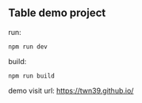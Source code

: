 ## Table demo project

run:

    npm run dev

build:

    npm run build

demo visit url: https://twn39.github.io/
